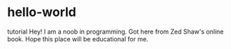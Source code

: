 # hello-world
tutorial
Hey! I am a noob in programming. Got here from Zed Shaw's online book.
Hope this place will be educational for me.
